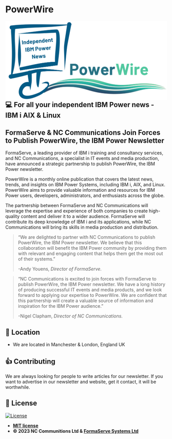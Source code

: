 # PowerWire

<img src="/PowerWire 2023.png" align="right">

## 💻 For all your independent IBM Power news - IBM i AIX & Linux

  <h2>FormaServe &amp; NC Communications Join Forces to Publish PowerWire, the IBM Power Newsletter</h2>

  <p>FormaServe, a leading provider of IBM i training and consultancy services, and NC Communications, a specialist in
    IT events and media production, have announced a strategic partnership to publish PowerWire, the IBM Power
    newsletter.</p>

  <p>PowerWire is a monthly online publication that covers the latest news, trends, and insights on IBM Power Systems,
    including IBM i, AIX, and Linux. PowerWire aims to provide valuable information and resources for IBM Power users,
    developers, administrators, and enthusiasts across the globe.</p>

  <p>The partnership between FormaServe and NC Communications will leverage the expertise and experience of both
    companies to create high-quality content and deliver it to a wider audience. FormaServe will contribute its deep
    knowledge of IBM i and its applications, while NC Communications will bring its skills in media production and
    distribution.</p>

  <blockquote cite="https://www.formaserve.co.uk">
    <p>“We are delighted to partner with NC Communications to publish PowerWire, the IBM Power newsletter. We believe
      that this collaboration will benefit the IBM Power community by providing them with relevant and engaging content
      that helps them get the most out of their systems.”</p>
    <footer>-Andy Youens, <cite>Director of FormaServe.</cite></footer>
  </blockquote>

  <blockquote>
    <p>“NC Communications is excited to join forces with FormaServe to publish PowerWire, the IBM Power newsletter. We
      have a long history of producing successful IT events and media products, and we look forward to applying our
      expertise to PowerWire. We are confident that this partnership will create a valuable source of information and
      inspiration for the IBM Power audience.”</p>
    <footer>-Nigel Clapham, <cite>Director of NC Communications.</cite></footer>
  </blockquote>




## 🏢 Location

- We are located in Manchester & London, England UK

## 👍 Contributing

We are always looking for people to write articles for our newsletter.
If you want to advertise in our newsletter and website, get it contact, it will be worthwhile.

## 📝 License

[![License](http://img.shields.io/:license-mit-blue.svg?style=flat-square)](http://badges.mit-license.org)

- **[MIT license](http://opensource.org/licenses/mit-license.php)**
- **© 2023 NC Communitions Ltd & [FormaServe Systems Ltd](https://www.formaserve.co.uk)**
